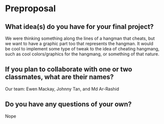# Preproposal

## What idea(s) do you have for your final project?

We were thinking something along the lines of a hangman that cheats, but we want to have a graphic part too that represents the hangman.
It would be cool to implement some type of tweak to the idea of cheating hangmang, such as cool colors/graphics for the hangmang,
or something of that nature.

## If you plan to collaborate with one or two classmates, what are their names?

Our team: Ewen Mackay, Johnny Tan, and Md Ar-Rashid

## Do you have any questions of your own?

Nope

